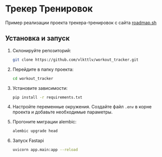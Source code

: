 # Трекер Тренировок

Пример реализации проекта трекера-тренировок с сайта [roadmap.sh](https://roadmap.sh/projects/fitness-workout-tracker)

## Установка и запуск


1. Склонируйте репозиторий:
   ```bash
   git clone https://github.com/vlkttlv/workout_tracker.git
   ```
2. Перейдите в папку проекта:
   ```bash
   cd workout_tracker
   ```
3. Установите зависимости:
   ```bash
   pip install -r requirements.txt
   ```
4. Настройте переменные окружения. Создайте файл `.env` в корне проекта и добавьте необходимые параметры.
   
5. Прогоните миграции alembic:
   ```bash
   alembic upgrade head
   ```
6. Запуск Fastapi
   ```bash
   uvicorn app.main:app --reload
   ```

